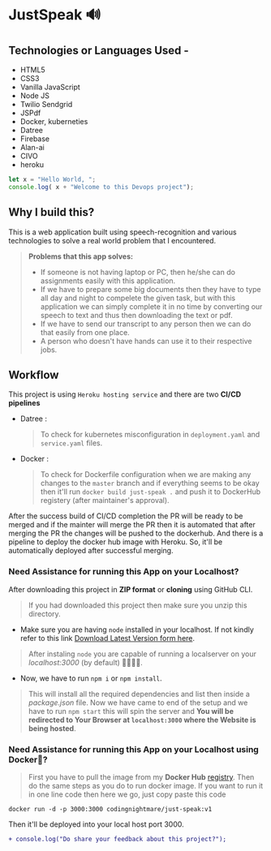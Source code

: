 # JustSpeak 🔊

## Technologies or Languages Used -
- HTML5
- CSS3
- Vanilla JavaScript
- Node JS
- Twilio Sendgrid
- JSPdf
- Docker, kuberneties
- Datree
- Firebase
- Alan-ai
- CIVO
- heroku
```javascript    
let x = "Hello World, ";
console.log( x + "Welcome to this Devops project");
```                                         

## Why I build this?
This is a web application built using speech-recognition and various technologies to solve a real world problem that I encountered.
> **Problems that this app solves:**
> - If someone is not having laptop or PC, then he/she can do assignments easily with this application.
> - If we have to prepare some big documents then they have to type all day and night to compelete the given task, but with this application we can simply complete it in no time by converting our speech to text and thus then downloading the text or pdf.
> - If we have to send our transcript to any person then we can do that easily from one place.
> - A person who doesn't have hands can use it to their respective jobs.

## Workflow
This project is using `Heroku hosting service` and there are two **CI/CD pipelines** 
  - Datree : 
    > To check for kubernetes misconfiguration in `deployment.yaml` and `service.yaml` files.
  - Docker :
    > To check for Dockerfile configuration when we are making any changes to the `master` branch and if everything seems to be okay then it'll run `docker build just-speak .` and push it to DockerHub registery (after maintainer's approval).

After the success build of CI/CD completion the PR will be ready to be merged and if the mainter will merge the PR then it is automated that after merging the PR the changes will be pushed to the dockerhub.
And there is a pipeline to deploy the docker hub image with Heroku. So, it'll be automatically deployed after successful merging. 

### Need Assistance for running this App on your Localhost?
After downloading this project in **ZIP format** or **cloning** using GitHub CLI.
> If you had downloaded this project then make sure you unzip this directory. 
- Make sure you are having `node` installed in your localhost. If not kindly refer to this link <a href="https://nodejs.org/">Download Latest Version form here</a>.
> After instaling `node` you are capable of running a localserver on your *localhost:3000* (by default) 🎉🎉🎉🎉.
- Now, we have to run `npm i` or `npm install`. 
> This will install all the required dependencies and list then inside a *package.json* file. 
> Now we have came to end of the setup and we have to run `npm start` this will spin the server and **You will be redirected to Your Browser at `localhost:3000` where the Website is being hosted**.

### Need Assistance for running this App on your Localhost using Docker🐳? 
> First you have to pull the image from my **Docker Hub** <a href="https://hub.docker.com/repository/docker/codingnightmare/just-speak">registry</a>. 
> Then do the same steps as you do to run docker image.
If you want to run it in one line code then here we go, just copy paste this code 
```
docker run -d -p 3000:3000 codingnightmare/just-speak:v1
```
Then it'll be deployed into your local host port 3000.
> 
```diff
+ console.log("Do share your feedback about this project?");
```
